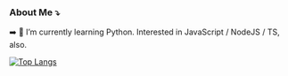 ### About Me ⤵️

➡️ 🌱 I’m currently learning Python. Interested in JavaScript / NodeJS / TS, also.


[![Top Langs](https://github-readme-stats-git-masterrstaa-rickstaa.vercel.app/api/top-langs/?username=ggindinson&show_icons=true&count_private=true&layout=compact&bg_color=30,e96443,904e95&title_color=fff&text_color=fff&exclude_repo=dotfiles&theme=buefy)](https://github.com/ggindinson?tab=repositories)
